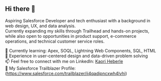 ## Hi there 👋
Aspiring Salesforce Developer and tech enthusiast with a background in web design, UX, and data analysis.  
Currently expanding my skills through Trailhead and hands-on projects, while also open to opportunities in product support, e-commerce operations, and technical customer service roles.  

🌱 Currently learning: Apex, SOQL, Lightning Web Components, SQL, HTML  
💼 Experience in user-centered design and data-driven problem solving  
📫 Feel free to connect with me on LinkedIn: [Kaori Heberle](https://www.linkedin.com/in/kaori-heberle/)  
🔗 My Salesforce Trailblazer Profile: (https://www.salesforce.com/trailblazer/ii4qadipncxwh4lvhi)  
